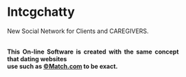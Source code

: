 # Intcgchatty
New Social Network for Clients and CAREGIVERS.
<br/><br/>
<p align="justify" style="width: 400px;"><strong>This On-line Software is created with the same concept that dating websites<br/> 
use such as <a href="http://www.match.com"target="_new">&copy;Match.com</a> to be exact.</strong></p>
